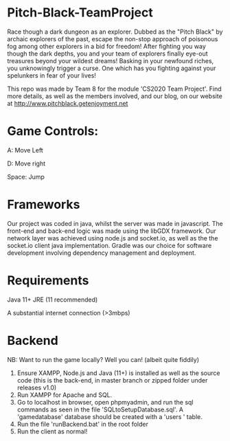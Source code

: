 # Pitch-Black-TeamProject
Race though a dark dungeon as an explorer. Dubbed as the "Pitch Black" by archaic explorers of the past, escape the non-stop approach of poisonous fog among other explorers in a bid for freedom! After fighting you way though the dark depths, you and your team of explorers finally eye-out treasures beyond your wildest dreams! Basking in your newfound riches, you unknowingly trigger a curse. One which has you fighting against your spelunkers in fear of your lives!

This repo was made by Team 8 for the module 'CS2020 Team Project'. Find more details, as well as the members involved, and our blog, on our website at http://www.pitchblack.getenjoyment.net

# Game Controls:
A: Move Left

D: Move right

Space: Jump

# Frameworks
Our project was coded in java, whilst the server was made in javascript. The front-end and back-end logic was made using the libGDX framework.
Our network layer was achieved using node.js and socket.io, as well as the the socket.io client java implementation. Gradle was our choice for software development involving dependency management and deployment.

# Requirements
Java 11+ JRE (11 recommended)

A substantial internet connection (>3mbps)

# Backend
  NB: Want to run the game locally? Well you can! (albeit quite fiddily)
  1. Ensure XAMPP, Node.js and Java (11+) is installed as well as the source code (this is the back-end, in master branch or zipped folder under releases v1.0)
  2. Run XAMPP for Apache and SQL.
  3. Go to localhost in browser, open phpmyadmin, and run the sql commands as seen in the file 'SQLtoSetupDatabase.sql'. A 'gamedatabase' database should be created with a 'users ' table.
  4. Run the file 'runBackend.bat' in the root folder
  5. Run the client as normal!
